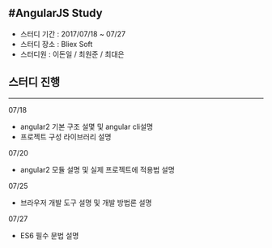 #AngularJS Study
-----------------------------------------------------
 - 스터디 기간 : 2017/07/18 ~ 07/27
 - 스터디 장소 : Bliex Soft
 - 스터디원 : 이돈일 / 최원준 / 최대은
 
## 스터디 진행
----------------------------------------------------
07/18 
- angular2 기본 구조 설몇 및 angular cli설명
- 프로젝트 구성 라이브러리 설명

07/20
- angular2 모듈 설명 및 실제 프로젝트에 적용법 설명

07/25
- 브라우저 개발 도구 설명 및 개발 방법론 설명

07/27
- ES6 필수 문법 설명


